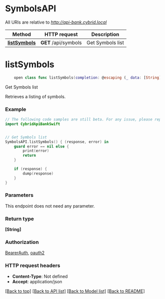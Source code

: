 # SymbolsAPI

All URIs are relative to *http://api-bank.cybrid.local*

Method | HTTP request | Description
------------- | ------------- | -------------
[**listSymbols**](SymbolsAPI.md#listsymbols) | **GET** /api/symbols | Get Symbols list


# **listSymbols**
```swift
    open class func listSymbols(completion: @escaping (_ data: [String]?, _ error: Error?) -> Void)
```

Get Symbols list

Retrieves a listing of symbols.

### Example
```swift
// The following code samples are still beta. For any issue, please report via http://github.com/OpenAPITools/openapi-generator/issues/new
import CybridApiBankSwift


// Get Symbols list
SymbolsAPI.listSymbols() { (response, error) in
    guard error == nil else {
        print(error)
        return
    }

    if (response) {
        dump(response)
    }
}
```

### Parameters
This endpoint does not need any parameter.

### Return type

**[String]**

### Authorization

[BearerAuth](../README.md#BearerAuth), [oauth2](../README.md#oauth2)

### HTTP request headers

 - **Content-Type**: Not defined
 - **Accept**: application/json

[[Back to top]](#) [[Back to API list]](../README.md#documentation-for-api-endpoints) [[Back to Model list]](../README.md#documentation-for-models) [[Back to README]](../README.md)

